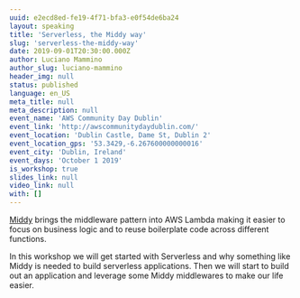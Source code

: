 ```yaml
---
uuid: e2ecd8ed-fe19-4f71-bfa3-e0f54de6ba24
layout: speaking
title: 'Serverless, the Middy way'
slug: 'serverless-the-middy-way'
date: 2019-09-01T20:30:00.000Z
author: Luciano Mammino
author_slug: luciano-mammino
header_img: null
status: published
language: en_US
meta_title: null
meta_description: null
event_name: 'AWS Community Day Dublin'
event_link: 'http://awscommunitydaydublin.com/'
event_location: 'Dublin Castle, Dame St, Dublin 2'
event_location_gps: '53.3429,-6.267600000000016'
event_city: 'Dublin, Ireland'
event_days: 'October 1 2019'
is_workshop: true
slides_link: null
video_link: null
with: []
---
```


[Middy](https://middy.js.org) brings the middleware pattern into AWS Lambda making it easier to focus on business logic and to reuse boilerplate code across different functions.

In this workshop we will get started with Serverless and why something like Middy is needed to build
serverless applications. Then we will start to build out an application and leverage some Middy middlewares to make our life easier.
